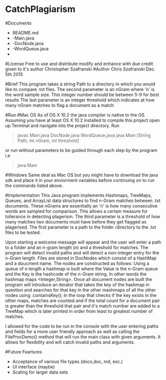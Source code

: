 # CatchPlagiarism


#Documents
 *  README.md                                                   
 *  -Main.java
 *  -DocNode.java
 *  -WordQueue.java
 *  
#License 
Free to use and distribute modify and enhance with due credit given to it's author Christopher Szafranski 
#Author Chris Szafranski Dec. 5th 2015


#Brief
This program takes a string Path to a directory in which you would like to compare .txt files.
The second parameter is an nGram where 'n' is the word sample size. 
This integer number should be between 5-9 for best results
The last parameter is an integer threshold which indicates at how many nGram matches to flag a document as a match

#Run
#Mac OS 
As of OS X 10.2 the java compiler is native to the OS. Assuming you have at least OS X 10.2 installed to compile this project open up Terminal and navigate into the project directory. 
Run 
>javac Main.java DocNode.java WordQueue.java 
>java Main [String Path, int nGram, int threshold]

or run without parameters to be guided through each step by the program i.e
>java Main

#Windows
Same deal as Mac OS but you might have to download the java sdk and place it in your enviorment variables before continuing on to run the commands listed above. 


#Implementation
This Java program implements Hashmaps, TreeMaps, Queues, and ArrayList data structures to find n-Gram matches between .txt documents. These nGrams are essentially an 'n' is how many consecutive words are sampled for comparison. 
This allows a certain measure for tollerance in detecting plagerism. The third parameter is a threshold of how many matches two documents must have before they get flagged as plagerised. The first parameter is a path to the folder 
/directory to the .txt files to be tested.

Upon starting a welcome message will appear and the user will enter a path to a folder and an n-gram length (n) and a threshold for matches. 
The program will detect invalid paths and will detect a non-integer entry for the n-Gram length. 
Files are stored in DocNodes which consist of a HashMap and a doucment name.
The nodes are constructed as follows:
Using a queue of n length a hashmap is built where the Value is the n-Gram queue and the Key is the hashcode of the n-Gram string. 
In other words the hashmap maps <Integer,String>. 
Once all document nodes are built the program will introduce an iterator that takes the key of the hashmap in 
question and searches for that key in the other mashmaps of all the other nodes using .containsKey();
In the loop that checks if the key exists in the other maps, 
matches are counted and if the total count for a document pair is greater than the threshold that pair and it's match number
are added to a TreeMap which is later printed in order from least to greatest number of matches. 


I allowed for the code to be run in the console with the user entering paths and fields for a more user 
friendly approach as well as calling the FileProcDemo() method that will run the main class with given arguments. 
It allows for flexibility and will catch invalid paths and arguments. 



#Future Feartures
* Acceptance of various file types (docx,doc, md, exc.)
* UI interface (maybe)
* Scaling for larger data sets 
